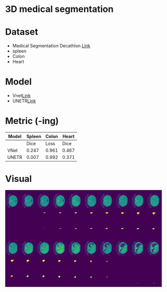 
# 3D medical segmentation

# Dataset
- Medical Segmentation Decathlon [Link](http://medicaldecathlon.com/dataaws/)
- spleen 
- Colon 
- Heart

# Model 
- Vnet[Link](https://arxiv.org/abs/1606.04797)
- UNETR[Link](https://arxiv.org/abs/2103.10504)

# Metric (-ing)
| Model   | Spleen       | Colon        | Heart        |
|---------|--------------|--------------|--------------|
|         | Dice | Loss  | Dice | Loss  | Dice | Loss  |
| VNet    | 0.247 | 0.961 | 0.467 | 0.712 | 0.44  | 0.78  |
| UNETR   | 0.007 | 0.992 | 0.371 | 0.865 | 0.409 | 0.79  |


# Visual
![visual](./plot/visual.png)

